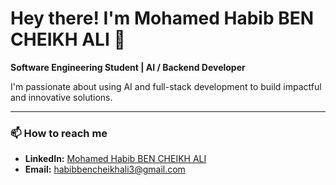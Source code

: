 # Hey there! I'm Mohamed Habib BEN CHEIKH ALI 👋

**Software Engineering Student | AI / Backend Developer**

I'm passionate about using AI and full-stack development to build impactful and innovative solutions.

---

### 📫 How to reach me

- **LinkedIn:** [Mohamed Habib BEN CHEIKH ALI](https://www.linkedin.com/in/habibbencheikhali)
- **Email:** [habibbencheikhali3@gmail.com](mailto:habibbencheikhali3@gmail.com)
